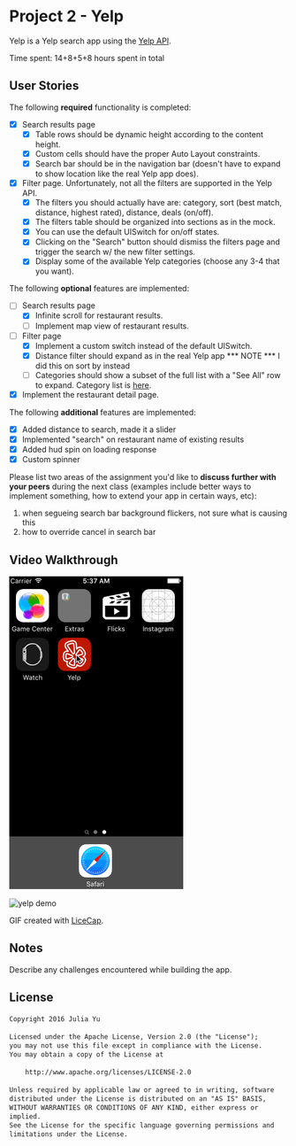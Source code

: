 # Project 2 - Yelp

Yelp is a Yelp search app using the [Yelp API](http://www.yelp.com/developers/documentation/v2/search_api).

Time spent: 14+8+5+8 hours spent in total

## User Stories

The following **required** functionality is completed:

- [x] Search results page
   - [x] Table rows should be dynamic height according to the content height.
   - [x] Custom cells should have the proper Auto Layout constraints.
   - [x] Search bar should be in the navigation bar (doesn't have to expand to show location like the real Yelp app does).
- [x] Filter page. Unfortunately, not all the filters are supported in the Yelp API.
   - [x] The filters you should actually have are: category, sort (best match, distance, highest rated), distance, deals (on/off).
   - [x] The filters table should be organized into sections as in the mock.
   - [x] You can use the default UISwitch for on/off states.
   - [x] Clicking on the "Search" button should dismiss the filters page and trigger the search w/ the new filter settings.
   - [x] Display some of the available Yelp categories (choose any 3-4 that you want).

The following **optional** features are implemented:

- [ ] Search results page
   - [x] Infinite scroll for restaurant results.
   - [ ] Implement map view of restaurant results.
- [ ] Filter page
   - [x] Implement a custom switch instead of the default UISwitch.
   - [x] Distance filter should expand as in the real Yelp app *** NOTE *** I did this on sort by instead
   - [ ] Categories should show a subset of the full list with a "See All" row to expand. Category list is [here](http://www.yelp.com/developers/documentation/category_list).

- [x] Implement the restaurant detail page.

The following **additional** features are implemented:

- [x] Added distance to search, made it a slider
- [x] Implemented "search" on restaurant name of existing results
- [x] Added hud spin on loading response
- [x] Custom spinner

Please list two areas of the assignment you'd like to **discuss further with your peers** during the next class (examples include better ways to implement something, how to extend your app in certain ways, etc):

1. when segueing search bar background flickers, not sure what is causing this
2. how to override cancel in search bar


## Video Walkthrough

![yelp demo](yelp.gif)

![yelp demo](yelp2.gif)

GIF created with [LiceCap](http://www.cockos.com/licecap/).

## Notes

Describe any challenges encountered while building the app.

## License

    Copyright 2016 Julia Yu

    Licensed under the Apache License, Version 2.0 (the "License");
    you may not use this file except in compliance with the License.
    You may obtain a copy of the License at

        http://www.apache.org/licenses/LICENSE-2.0

    Unless required by applicable law or agreed to in writing, software
    distributed under the License is distributed on an "AS IS" BASIS,
    WITHOUT WARRANTIES OR CONDITIONS OF ANY KIND, either express or implied.
    See the License for the specific language governing permissions and
    limitations under the License.